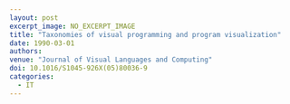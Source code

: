 ```yaml
---
layout: post
excerpt_image: NO_EXCERPT_IMAGE
title: "Taxonomies of visual programming and program visualization"
date: 1990-03-01
authors: 
venue: "Journal of Visual Languages and Computing"
doi: 10.1016/S1045-926X(05)80036-9
categories:
  - IT
---
```



